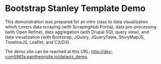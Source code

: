 # Bootstrap Stanley Template Demo
This demonstration was prepared for an intro class to data visualization which covers data scraping (with ScrapingHub Portia), data pre-processing (with Open Refine), data aggregation (with Drupal SQL query view), and data visualization (with Bootstrap, JQuery, JQueryTable, StoryMapJS, TimelineJS, Leaflet, and C3/D3).

The demo site can be reached at this URL: http://dev-com5961a.pantheonsite.io/dataviz_demo.
